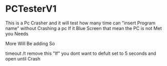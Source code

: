 # PCTesterV1

This is a Pc Crasher and it will test how many time can "insert Program name" without Crashing a pc
If it Blue Screen that mean the PC is not Met you Needs

More Will Be adding So

timeout /t remove this "If" you dont want to defult set to 5 seconds and open until Crash
